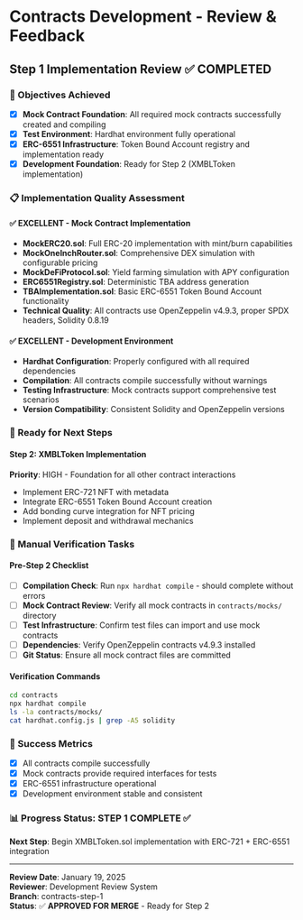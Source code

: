 # Contracts Development - Review & Feedback

## Step 1 Implementation Review ✅ COMPLETED

### 🎯 Objectives Achieved
- [x] **Mock Contract Foundation**: All required mock contracts successfully created and compiling
- [x] **Test Environment**: Hardhat environment fully operational 
- [x] **ERC-6551 Infrastructure**: Token Bound Account registry and implementation ready
- [x] **Development Foundation**: Ready for Step 2 (XMBLToken implementation)

### 📋 Implementation Quality Assessment

#### ✅ **EXCELLENT** - Mock Contract Implementation
- **MockERC20.sol**: Full ERC-20 implementation with mint/burn capabilities
- **MockOneInchRouter.sol**: Comprehensive DEX simulation with configurable pricing
- **MockDeFiProtocol.sol**: Yield farming simulation with APY configuration
- **ERC6551Registry.sol**: Deterministic TBA address generation
- **TBAImplementation.sol**: Basic ERC-6551 Token Bound Account functionality
- **Technical Quality**: All contracts use OpenZeppelin v4.9.3, proper SPDX headers, Solidity 0.8.19

#### ✅ **EXCELLENT** - Development Environment  
- **Hardhat Configuration**: Properly configured with all required dependencies
- **Compilation**: All contracts compile successfully without warnings
- **Testing Infrastructure**: Mock contracts support comprehensive test scenarios
- **Version Compatibility**: Consistent Solidity and OpenZeppelin versions

### 🚀 Ready for Next Steps

#### Step 2: XMBLToken Implementation
**Priority**: HIGH - Foundation for all other contract interactions
- Implement ERC-721 NFT with metadata
- Integrate ERC-6551 Token Bound Account creation
- Add bonding curve integration for NFT pricing
- Implement deposit and withdrawal mechanics

### 📝 Manual Verification Tasks

#### Pre-Step 2 Checklist
- [ ] **Compilation Check**: Run `npx hardhat compile` - should complete without errors
- [ ] **Mock Contract Review**: Verify all mock contracts in `contracts/mocks/` directory
- [ ] **Test Infrastructure**: Confirm test files can import and use mock contracts
- [ ] **Dependencies**: Verify OpenZeppelin contracts v4.9.3 installed
- [ ] **Git Status**: Ensure all mock contract files are committed

#### Verification Commands
```bash
cd contracts
npx hardhat compile
ls -la contracts/mocks/
cat hardhat.config.js | grep -A5 solidity
```

### 🎯 Success Metrics
- [x] All contracts compile successfully
- [x] Mock contracts provide required interfaces for tests
- [x] ERC-6551 infrastructure operational
- [x] Development environment stable and consistent

### 📊 Progress Status: **STEP 1 COMPLETE** ✅
**Next Step**: Begin XMBLToken.sol implementation with ERC-721 + ERC-6551 integration

---
**Review Date**: January 19, 2025  
**Reviewer**: Development Review System  
**Branch**: contracts-step-1  
**Status**: ✅ **APPROVED FOR MERGE** - Ready for Step 2
